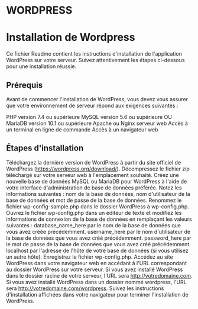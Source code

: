 # WORDPRESS
# Installation de Wordpress
Ce fichier Readme contient les instructions d'installation de l'application WordPress sur votre serveur. Suivez attentivement les étapes ci-dessous pour une installation réussie.

## Prérequis
Avant de commencer l'installation de WordPress, vous devez vous assurer que votre environnement de serveur répond aux exigences suivantes :

PHP version 7.4 ou supérieure
MySQL version 5.6 ou supérieure OU MariaDB version 10.1 ou supérieure
Apache ou Nginx serveur web
Accès à un terminal en ligne de commande
Accès à un navigateur web
## Étapes d'installation
Téléchargez la dernière version de WordPress à partir du site officiel de WordPress (https://wordpress.org/download/).
Décompressez le fichier zip téléchargé sur votre serveur web à l'emplacement souhaité.
Créez une nouvelle base de données MySQL ou MariaDB pour WordPress à l'aide de votre interface d'administration de base de données préférée. Notez les informations suivantes : nom de la base de données, nom d'utilisateur de la base de données et mot de passe de la base de données.
Renommez le fichier wp-config-sample.php dans le dossier WordPress à wp-config.php.
Ouvrez le fichier wp-config.php dans un éditeur de texte et modifiez les informations de connexion de la base de données en remplaçant les valeurs suivantes :
database_name_here par le nom de la base de données que vous avez créée précédemment.
username_here par le nom d'utilisateur de la base de données que vous avez créé précédemment.
password_here par le mot de passe de la base de données que vous avez créé précédemment.
localhost par l'adresse de l'hôte de votre base de données (si vous utilisez un autre hôte).
Enregistrez le fichier wp-config.php.
Accédez au site WordPress dans votre navigateur web en accédant à l'URL correspondant au dossier WordPress sur votre serveur. Si vous avez installé WordPress dans le dossier racine de votre serveur, l'URL sera http://votredomaine.com. Si vous avez installé WordPress dans un dossier nommé wordpress, l'URL sera http://votredomaine.com/wordpress.
Suivez les instructions d'installation affichées dans votre navigateur pour terminer l'installation de WordPress.
